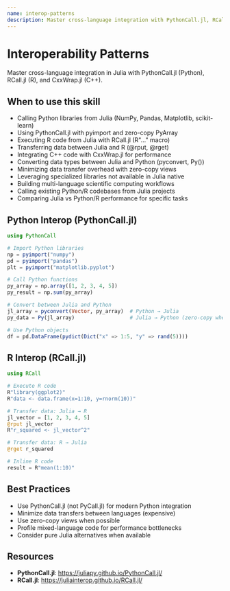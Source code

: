 ```yaml
---
name: interop-patterns
description: Master cross-language integration with PythonCall.jl, RCall.jl, and CxxWrap.jl for calling Python, R, and C++ libraries from Julia. Use when calling Python libraries (.jl files with pyimport, PyArray for zero-copy), using R packages with RCall.jl (@rput, @rget for data transfer), integrating C++ code with CxxWrap.jl, converting data between Julia and Python (pyconvert, Py()), executing R code from Julia (R"..." string macro), leveraging existing libraries from other languages, minimizing data transfer overhead with zero-copy views, or building multi-language scientific workflows. Essential for accessing specialized libraries not available in Julia and integrating with existing codebases in other languages.
---
```


# Interoperability Patterns

Master cross-language integration in Julia with PythonCall.jl (Python), RCall.jl (R), and CxxWrap.jl (C++).

## When to use this skill

- Calling Python libraries from Julia (NumPy, Pandas, Matplotlib, scikit-learn)
- Using PythonCall.jl with pyimport and zero-copy PyArray
- Executing R code from Julia with RCall.jl (R"..." macro)
- Transferring data between Julia and R (@rput, @rget)
- Integrating C++ code with CxxWrap.jl for performance
- Converting data types between Julia and Python (pyconvert, Py())
- Minimizing data transfer overhead with zero-copy views
- Leveraging specialized libraries not available in Julia native
- Building multi-language scientific computing workflows
- Calling existing Python/R codebases from Julia projects
- Comparing Julia vs Python/R performance for specific tasks

## Python Interop (PythonCall.jl)

```julia
using PythonCall

# Import Python libraries
np = pyimport("numpy")
pd = pyimport("pandas")
plt = pyimport("matplotlib.pyplot")

# Call Python functions
py_array = np.array([1, 2, 3, 4, 5])
py_result = np.sum(py_array)

# Convert between Julia and Python
jl_array = pyconvert(Vector, py_array)  # Python → Julia
py_data = Py(jl_array)                  # Julia → Python (zero-copy when possible)

# Use Python objects
df = pd.DataFrame(pydict(Dict("x" => 1:5, "y" => rand(5))))
```

## R Interop (RCall.jl)

```julia
using RCall

# Execute R code
R"library(ggplot2)"
R"data <- data.frame(x=1:10, y=rnorm(10))"

# Transfer data: Julia → R
jl_vector = [1, 2, 3, 4, 5]
@rput jl_vector
R"r_squared <- jl_vector^2"

# Transfer data: R → Julia
@rget r_squared

# Inline R code
result = R"mean(1:10)"
```

## Best Practices

- Use PythonCall.jl (not PyCall.jl) for modern Python integration
- Minimize data transfers between languages (expensive)
- Use zero-copy views when possible
- Profile mixed-language code for performance bottlenecks
- Consider pure Julia alternatives when available

## Resources

- **PythonCall.jl**: https://juliapy.github.io/PythonCall.jl/
- **RCall.jl**: https://juliainterop.github.io/RCall.jl/
